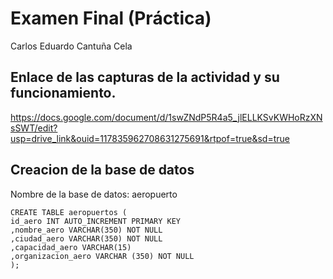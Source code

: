 
# Examen Final (Práctica)

Carlos Eduardo Cantuña Cela

## Enlace de las capturas de la actividad y su funcionamiento.
https://docs.google.com/document/d/1swZNdP5R4a5_jlELLKSvKWHoRzXNsSWT/edit?usp=drive_link&ouid=117835962708631275691&rtpof=true&sd=true

## Creacion de la base de datos
Nombre de la base de datos: aeropuerto
```
CREATE TABLE aeropuertos (
id_aero INT AUTO_INCREMENT PRIMARY KEY
,nombre_aero VARCHAR(350) NOT NULL
,ciudad_aero VARCHAR(350) NOT NULL
,capacidad_aero VARCHAR(15)
,organizacion_aero VARCHAR (350) NOT NULL
);
```

